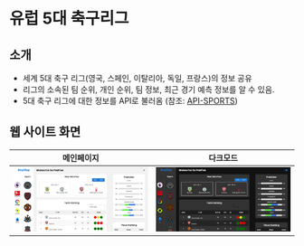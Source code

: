# 유럽 5대 축구리그

## 소개
- 세계 5대 축구 리그(영국, 스페인, 이탈리아, 독일, 프랑스)의 정보 공유
- 리그의 소속된 팀 순위, 개인 순위, 팀 정보, 최근 경기 예측 정보를 알 수 있음.
- 5대 축구 리그에 대한 정보를 API로 불러옴 (참조: [API-SPORTS][api-sports Link])

## 웹 사이트 화면
|           메인페이지        |                다크모드             |
| ------                       | ------                              |
| <img src="images/main.png"> | <img src="images/main_darkmode.png"> |


  [api-sports Link]: <https://api-sports.io/>
